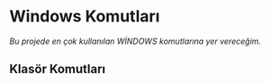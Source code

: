 # Windows Komutları
*Bu projede en çok kullanılan WİNDOWS komutlarına yer vereceğim.*
## Klasör Komutları
